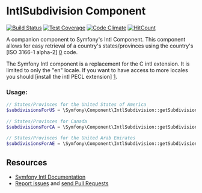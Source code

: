 IntlSubdivision Component
=============

[![Build Status](https://travis-ci.org/trickeyone/intl-subdivision.png?branch=master)](https://travis-ci.org/trickeyone/intl-subdivision)
[![Test Coverage](https://codeclimate.com/github/trickeyone/intl-subdivision/badges/coverage.svg)](https://codeclimate.com/github/trickeyone/intl-subdivision/coverage)
[![Code Climate](https://codeclimate.com/github/trickeyone/intl-subdivision/badges/gpa.svg)](https://codeclimate.com/github/trickeyone/intl-subdivision)
[![HitCount](https://hitt.herokuapp.com/trickeyone/intl-subdivision.svg)](https://github.com/trickeyone/intl-subdivision)


A companion component to Symfony's Intl Component. This component allows for easy retrieval of a country's states/provinces
using the country's [ISO 3166-1 alpha-2] [0] code.

The Symfony Intl component is a replacement for the C intl extension. It is limited to only the "en" locale. If you want
to have access to more locales you should [install the intl PECL extension] [1].

### Usage:

```php
// States/Provinces for the United States of America
$subdivisionsForUS = \Symfony\Component\IntlSubdivision::getSubdivision()->getStatesAndProvincesForCountry('US');
  
// States/Provinces for Canada
$subdivisionsForCA = \Symfony\Component\IntlSubdivision::getSubdivision()->getStatesAndProvincesForCountry('CA');
  
// States/Provinces for the United Arab Emirates
$subdivisionsForAE = \Symfony\Component\IntlSubdivision::getSubdivision()->getStatesAndProvincesForCountry('AE');
```


Resources
---------

  * [Symfony Intl Documentation](https://symfony.com/doc/current/components/intl.html)
  * [Report issues](https://github.com/trickeyone/intl-subdivision/issues) and
    [send Pull Requests](https://github.com/trickeyone/intl-subdivision/pulls)

[0]: http://www.iso.org/iso/home/standards/country_codes.htm
[1]: http://www.php.net/manual/en/intl.setup.php

